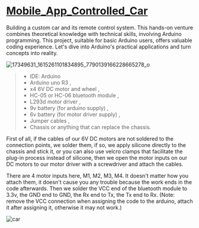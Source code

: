 # <ins>Mobile_App_Controlled_Car</ins>

Building a custom car and its remote control system. This hands-on venture combines theoretical knowledge with technical skills, involving Arduino programming. This project, suitable for basic Arduino users, offers valuable coding experience. Let's dive into Arduino's practical applications and turn concepts into reality.

![17349631_1615261101834895_7790139166228665278_o](https://github.com/yavuzCodiin/Mobile_App_Controlled_Car/assets/82445309/f9d522e4-3ed1-4459-be65-76d91ae0ed72)

>* IDE: Arduino
>* Arduino uno R3 ,
>* x4 6V DC motor and wheel ,
>* HC-05 or HC-06 bluetooth module ,
>* L293d motor driver ,
>* 9v battery (for arduino supply) ,
>* 6v battery (for motor driver supply) ,
>* Jumper cables ,
>* Chassis or anything that can replace the chassis.

First of all, if the cables of our 6V DC motors are not soldered to the connection points, we solder them, if so, we apply silicone directly to the chassis and stick it, or you can also use velcro clamps that facilitate the plug-in process instead of silicone, then we open the motor inputs on our DC motors to our motor driver with a screwdriver and attach the cables.

There are 4 motor inputs here, M1, M2, M3, M4. It doesn't matter how you attach them, it doesn't cause you any trouble because the work ends in the code afterwards. Then we solder the VCC end of the bluetooth module to 3.3v, the GND end to GND, the Rx end to Tx, the Tx end to Rx. (Note: remove the VCC connection when assigning the code to the arduino, attach it after assigning it, otherwise it may not work.)

![car](https://github.com/yavuzCodiin/Mobile_App_Controlled_Car/assets/82445309/474e2379-6bc9-4c1b-b479-afcb5c013ea2)
